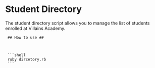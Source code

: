   # Student Directory #


The student directory script allows you to manage the list of students enrolled at Villains Academy.


     ## How to use ##



     ```shell
     ruby dircetory.rb
     ```
